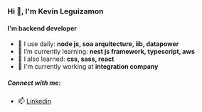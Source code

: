 ### Hi 👋, I'm Kevin Leguizamon
#### I'm backend developer

- 💬 I use daily: **node js, soa arquitecture, iib, datapower**
- 🌱 I’m currently learning: **nest js framework, typescript, aws**
- 🌿 I also learned: **css, sass, react**
- 🏢 I'm currently working at **integration company**

##### Connect with me:

- 📫 [Linkedin](https://www.linkedin.com/in/kleguizamon)
